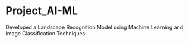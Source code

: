 # Project_AI-ML
Developed a Landscape Recognition Model using Machine Learning and Image Classification Techniques
